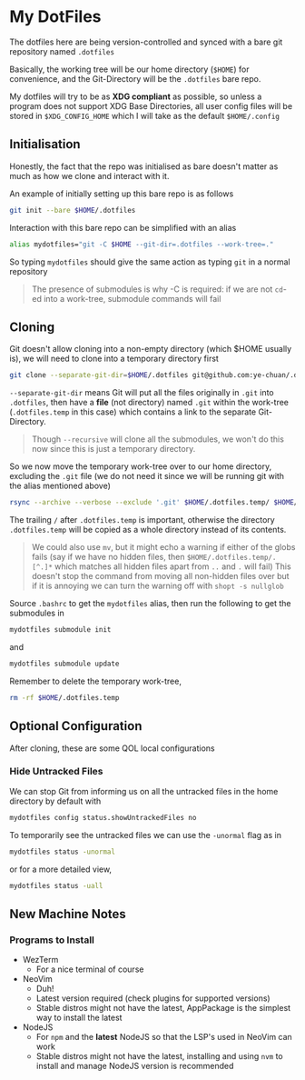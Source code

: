 # My DotFiles

The dotfiles here are being version-controlled and synced with a bare git repository named `.dotfiles`

Basically, the working tree will be our home directory (`$HOME`) for convenience, and the Git-Directory will be the `.dotfiles` bare repo.

My dotfiles will try to be as **XDG compliant** as possible, so unless a program does not support XDG Base Directories, all user config files will be stored in `$XDG_CONFIG_HOME` which I will take as the default `$HOME/.config`

## Initialisation
Honestly, the fact that the repo was initialised as bare doesn't matter as much as how we clone and interact with it.

An example of initially setting up this bare repo is as follows
```sh
git init --bare $HOME/.dotfiles
```

Interaction with this bare repo can be simplified with an alias
```sh
alias mydotfiles="git -C $HOME --git-dir=.dotfiles --work-tree=."
```
So typing `mydotfiles` should give the same action as typing `git` in a normal repository

> The presence of submodules is why -C is required: if we are not `cd`-ed into a work-tree, submodule commands will fail

## Cloning
Git doesn't allow cloning into a non-empty directory (which $HOME usually is), we will need to clone into a temporary directory first
```sh
git clone --separate-git-dir=$HOME/.dotfiles git@github.com:ye-chuan/.dotfiles.git .dotfiles.temp
```

`--separate-git-dir` means Git will put all the files originally in `.git` into `.dotfiles`, then have a **file** (not directory) named `.git` within the work-tree (`.dotfiles.temp` in this case) which contains a link to the separate Git-Directory.

> Though `--recursive` will clone all the submodules, we won't do this now since this is just a temporary directory.

So we now move the temporary work-tree over to our home directory, excluding the `.git` file (we do not need it since we will be running git with the alias mentioned above)

```sh
rsync --archive --verbose --exclude '.git' $HOME/.dotfiles.temp/ $HOME/
```
The trailing `/` after `.dotfiles.temp` is important, otherwise the directory `.dotfiles.temp` will be copied as a whole directory instead of its contents.

> We could also use `mv`, but it might echo a warning if either of the globs fails (say if we have no hidden files, then `$HOME/.dotfiles.temp/.[^.]*` which matches all hidden files apart from `..` and `.` will fail)
> This doesn't stop the command from moving all non-hidden files over but if it is annoying we can turn the warning off with `shopt -s nullglob`

Source `.bashrc` to get the `mydotfiles` alias, then run the following to get the submodules in
```sh
mydotfiles submodule init
```
and
```sh
mydotfiles submodule update
```

Remember to delete the temporary work-tree,
```sh
rm -rf $HOME/.dotfiles.temp
```

## Optional Configuration
After cloning, these are some QOL local configurations

### Hide Untracked Files
We can stop Git from informing us on all the untracked files in the home directory by default with
```sh
mydotfiles config status.showUntrackedFiles no
```

To temporarily see the untracked files we can use the `-unormal` flag as in
```sh
mydotfiles status -unormal
```
or for a more detailed view,
```sh
mydotfiles status -uall
```

## New Machine Notes
### Programs to Install
- WezTerm
    - For a nice terminal of course
- NeoVim
    - Duh!
    - Latest version required (check plugins for supported versions)
    - Stable distros might not have the latest, AppPackage is the simplest way to install the latest
- NodeJS
    - For `npm` and the **latest** NodeJS so that the LSP's used in NeoVim can work
    - Stable distros might not have the latest, installing and using `nvm` to install and manage NodeJS version is recommended
